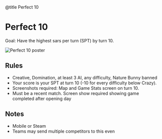 @title Perfect 10

# Perfect 10

Goal: Have the highest sars per turn (SPT) by turn 10. 

![Perfect 10 poster ](https://polympics.github.io/wiki/images/perfect_10.png)

## Rules
- Creative, Domination, at least 3 AI, any difficulty, Nature Bunny banned
- Your score is your SPT at turn 10 (-10 for every difficulty below Crazy). 
- Screenshots required: Map and Game Stats screen on turn 10. 
- Must be a recent match. Screen show required showing game completed after opening day

## Notes
- Mobile or Steam
- Teams may send multiple competitors to this even
